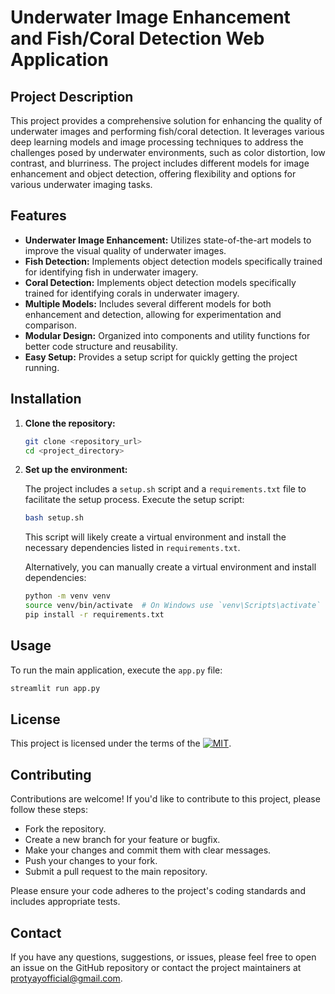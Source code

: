 # Underwater Image Enhancement and Fish/Coral Detection Web Application 

## Project Description

This project provides a comprehensive solution for enhancing the quality of underwater images and performing fish/coral detection. It leverages various deep learning models and image processing techniques to address the challenges posed by underwater environments, such as color distortion, low contrast, and blurriness. The project includes different models for image enhancement and object detection, offering flexibility and options for various underwater imaging tasks.

## Features

*   **Underwater Image Enhancement:** Utilizes state-of-the-art models to improve the visual quality of underwater images.
*   **Fish Detection:** Implements object detection models specifically trained for identifying fish in underwater imagery.
*   **Coral Detection:** Implements object detection models specifically trained for identifying corals in underwater imagery.
*   **Multiple Models:** Includes several different models for both enhancement and detection, allowing for experimentation and comparison.
*   **Modular Design:** Organized into components and utility functions for better code structure and reusability.
*   **Easy Setup:** Provides a setup script for quickly getting the project running.

## Installation

1.  **Clone the repository:**

    ```bash
    git clone <repository_url>
    cd <project_directory>
    ```

2.  **Set up the environment:**

    The project includes a `setup.sh` script and a `requirements.txt` file to facilitate the setup process. Execute the setup script:

    ```bash
    bash setup.sh
    ```

    This script will likely create a virtual environment and install the necessary dependencies listed in `requirements.txt`.

    Alternatively, you can manually create a virtual environment and install dependencies:

    ```bash
    python -m venv venv
    source venv/bin/activate  # On Windows use `venv\Scripts\activate`
    pip install -r requirements.txt
    ```

## Usage

To run the main application, execute the `app.py` file:

```bash
streamlit run app.py
```

## License
This project is licensed under the terms of the [![MIT](https://img.shields.io/badge/License-MIT-yellow.svg)](LICENSE).

## Contributing
Contributions are welcome! If you'd like to contribute to this project, please follow these steps:

* Fork the repository.
* Create a new branch for your feature or bugfix.
* Make your changes and commit them with clear messages.
* Push your changes to your fork.
* Submit a pull request to the main repository.

Please ensure your code adheres to the project's coding standards and includes appropriate tests.

## Contact
If you have any questions, suggestions, or issues, please feel free to open an issue on the GitHub repository or contact the project maintainers at [protyayofficial@gmail.com](mailto:protyayofficial@gmail.com).